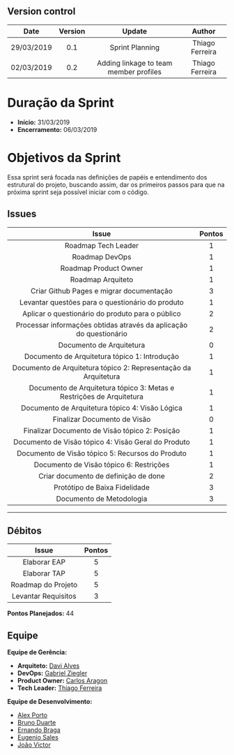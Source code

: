 ## Version control

|Date|Version|Update|Author|
|:--:|:----:|:-------:|:---:|
|29/03/2019|0.1|Sprint Planning|Thiago Ferreira|
|02/03/2019|0.2|Adding linkage to team member profiles|Thiago Ferreira|

# Duração da Sprint

* <b>Início:</b> 31/03/2019
* <b>Encerramento:</b> 06/03/2019

# Objetivos da Sprint
Essa sprint será focada nas definições de papéis e entendimento dos estrutural do projeto, buscando assim, dar os primeiros passos para que na próxima sprint seja possível iniciar com o código.

## Issues

|Issue|Pontos|
|:--:|:-------:|
|Roadmap Tech Leader|1|
|Roadmap DevOps|1|
|Roadmap Product Owner|1|
|Roadmap Arquiteto|1|
|Criar Github Pages e migrar documentação|3|
|Levantar questões para o questionário do produto|1|
|Aplicar o questionário do produto para o público|2|
|Processar informações obtidas através da aplicação do questionário|2|
|Documento de Arquitetura|0|
|Documento de Arquitetura tópico 1: Introdução|1|
|Documento de Arquitetura tópico 2: Representação da Arquitetura|1|
|Documento de Arquitetura tópico 3: Metas e Restrições de Arquitetura|1|
|Documento de Arquitetura tópico 4: Visão Lógica|1|
|Finalizar Documento de Visão|0|
|Finalizar Documento de Visão tópico 2: Posição |1|
|Documento de Visão tópico 4: Visão Geral do Produto |1|
|Documento de Visão tópico 5: Recursos do Produto|1|
|Documento de Visão tópico 6: Restrições|1|
|Criar documento de definição de done|2|
|Protótipo de Baixa Fidelidade|3|
|Documento de Metodologia|3|
___

## Débitos
|Issue|Pontos|
|:--:|:-------:|
|Elaborar EAP|5|
|Elaborar TAP|5|
|Roadmap do Projeto|5|
|Levantar Requisitos|3|

**Pontos Planejados:** 44

## Equipe
**Equipe de Gerência:**
* **Arquiteto:** [Davi Alves](https://github.com/davialvb)  
* **DevOps:** [Gabriel Ziegler](https://github.com/gabrielziegler3) <br>
* **Product Owner:** [Carlos Aragon](https://github.com/carlosaragon) <br>
* **Tech Leader:** [Thiago Ferreira](https://github.com/thiagoiferreira)

**Equipe de Desenvolvimento:** 
- [Alex Porto](https://github.com/alexportof)
- [Bruno Duarte](https://github.com/Mexazonic)
- [Ernando Braga](https://github.com/ZarathosDeath)
- [Eugenio Sales](https://github.com/Eugeniosales)
- [João Victor](https://github.com/joao15victor08)